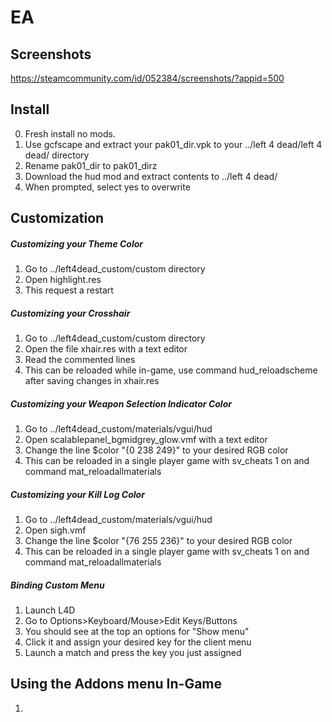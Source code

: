 # EA

## Screenshots
https://steamcommunity.com/id/052384/screenshots/?appid=500

## Install
0. Fresh install no mods.
1. Use gcfscape and extract your pak01_dir.vpk to your ../left 4 dead/left 4 dead/ directory
2. Rename pak01_dir to pak01_dirz
3. Download the hud mod and extract contents to ../left 4 dead/
4. When prompted, select yes to overwrite

## Customization
##### Customizing your Theme Color
1. Go to ../left4dead_custom/custom directory
2. Open highlight.res
3. This request a restart

##### Customizing your Crosshair
1. Go to ../left4dead_custom/custom directory
2. Open the file xhair.res with a text editor
3. Read the commented lines
4. This can be reloaded while in-game, use command hud_reloadscheme after saving changes in xhair.res

##### Customizing your Weapon Selection Indicator Color
1. Go to ../left4dead_custom/materials/vgui/hud
2. Open scalablepanel_bgmidgrey_glow.vmf with a text editor
3. Change the line $color "{0 238 249}" to your desired RGB color
4. This can be reloaded in a single player game with sv_cheats 1 on and command mat_reloadallmaterials

##### Customizing your Kill Log Color
1. Go to ../left4dead_custom/materials/vgui/hud
2. Open sigh.vmf
3. Change the line $color "{76 255 236}" to your desired RGB color
4. This can be reloaded in a single player game with sv_cheats 1 on and command mat_reloadallmaterials

##### Binding Custom Menu
1. Launch L4D
2. Go to Options>Keyboard/Mouse>Edit Keys/Buttons
3. You should see at the top an options for "Show menu"
4. Click it and assign your desired key for the client menu
5. Launch a match and press the key you just assigned

## Using the Addons menu In-Game
1.
